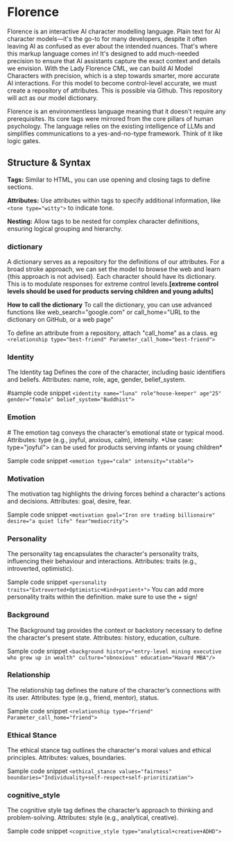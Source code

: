 # Florence
Florence is an interactive AI character modelling language. 
Plain text for AI character models—it's the go-to for many developers, despite it often leaving AI as confused as ever about the intended nuances. That's where this markup language comes in! It's designed to add much-needed precision to ensure that AI assistants capture the exact context and details we envision.
With the Lady Florence CML, we can build AI Model Characters with precision, which is a step towards smarter, more accurate AI interactions.
For this model to become control-level accurate, we must create a repository of attributes. This is possible via Github. This repository will act as our model dictionary. 

Florence is an environmentless language meaning that it doesn't require any prerequisites. Its core tags were mirrored from the core pillars of human psychology. The language relies on the existing intelligence of LLMs and simplifies communications to a yes-and-no-type framework. Think of it like logic gates. 

<h2>Structure & Syntax</h2>
<b>Tags:</b> Similar to HTML, you can use opening and closing tags to define sections.

<b>Attributes:</b> Use attributes within tags to specify additional information, like ```<tone type="witty">``` to indicate tone.

<b>Nesting:</b> Allow tags to be nested for complex character definitions, ensuring logical grouping and hierarchy.

<h3>dictionary</h3>
A dictionary serves as a repository for the definitions of our attributes. For a broad stroke approach, we can set the model to browse the web and learn {this approach is not advised}.
Each character should have its dictionary. This is to modulate responses for extreme control levels.<b>[extreme control levels should be used for products serving children and young adults]</b>

<b>How to call the dictionary</b> 
To call the dictionary, you can use advanced functions like web_search="google.com" or call_home="URL to the dictionary on GitHub, or a web page" 

To define an attribute from a repository, attach "call_home" as a class. eg ```<relationship type="best-friend" Parameter_call_home="best-friend">```

<h3>Identity</h3>
The Identity tag Defines the core of the character, including basic identifiers and beliefs.
Attributes: name, role, age, gender, belief_system.

#sample code snippet
```<identity name="luna" role"house-keeper" age"25" gender="female" belief_system="Buddhist">```

<h3>Emotion</h3>
#<emotion>
The emotion tag conveys the character's emotional state or typical mood.
Attributes: type (e.g., joyful, anxious, calm), intensity.
*Use case: type="joyful"> can be used for products serving infants or young children*

Sample code snippet
```<emotion type="calm" intensity="stable">```

<h3>Motivation</h3>
The motivation tag highlights the driving forces behind a character's actions and decisions.
Attributes: goal, desire, fear.

Sample code snippet
```<motivation goal="Iron ore trading billionaire" desire="a quiet life" fear"mediocrity">```

<h3>Personality</h3>
The personality tag encapsulates the character's personality traits, influencing their behaviour and interactions.
Attributes: traits (e.g., introverted, optimistic).

Sample code snippet
```<personality traits="Extroverted+Optimistic+Kind+patient+">```
You can add more personality traits within the definition. make sure to use the + sign!


<h3>Background</h3>
The Background tag provides the context or backstory necessary to define the character's present state.
Attributes: history, education, culture.

Sample code snippet
```<background history="entry-level mining executive who grew up in wealth" culture="obnoxious" education="Havard MBA"/>```

<h3>Relationship</h3>
The relationship tag defines the nature of the character’s connections with its user.
Attributes: type (e.g., friend, mentor), status.

Sample code snippet
```<relationship type="friend" Parameter_call_home="friend">```

<h3>Ethical Stance</h3>
The ethical stance tag outlines the character's moral values and ethical principles.
Attributes: values, boundaries.

Sample code snippet
```<ethical_stance values="fairness" boundaries="Individuality+self-respect+self-prioritization">```

<h3>cognitive_style</h3>

The cognitive style tag defines the character’s approach to thinking and problem-solving.
Attributes: style (e.g., analytical, creative).

Sample code snippet
```<cognitive_style type="analytical+creative+ADHD">```





